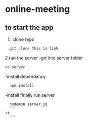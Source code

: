 # online-meeting
## to start the app 

1. clone  repo 
```sh
  git clone this is link 
```
2.run the server
-grt into server folder
  ```sh
  cd server
   ```
-install dependancy
  ```sh
    npm install 
  ```
-install finally run server
  ```sh
    nodemon server.js 
    ```
rt 
    ```
